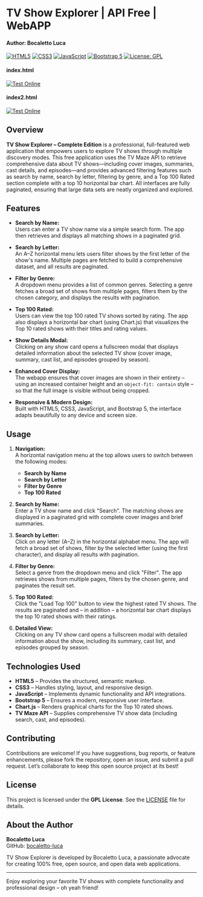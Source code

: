 # TV Show Explorer | API Free | WebAPP  
#### Author: Bocaletto Luca

[![HTML5](https://img.shields.io/badge/HTML5-E34F26.svg?style=flat)](https://developer.mozilla.org/en-US/docs/Web/HTML) [![CSS3](https://img.shields.io/badge/CSS3-1572B6.svg?style=flat)](https://developer.mozilla.org/en-US/docs/Web/CSS) [![JavaScript](https://img.shields.io/badge/JavaScript-F7DF1E.svg?style=flat)](https://developer.mozilla.org/en-US/docs/Web/JavaScript) [![Bootstrap 5](https://img.shields.io/badge/Bootstrap-7952B3.svg?style=flat)](https://getbootstrap.com/) [![License: GPL](https://img.shields.io/badge/License-GPL-blue.svg)](LICENSE)

#### index.html
[![Test Online](https://img.shields.io/badge/Test%20Online-Click%20Here-brightgreen?style=for-the-badge)](https://bocaletto-luca.github.io/TV-Show-Explorer/index.html)
#### index2.html
[![Test Online](https://img.shields.io/badge/Test%20Online-Click%20Here-brightgreen?style=for-the-badge)](https://bocaletto-luca.github.io/TV-Show-Explorer/index2.html)

## Overview

**TV Show Explorer – Complete Edition** is a professional, full-featured web application that empowers users to explore TV shows through multiple discovery modes. This free application uses the TV Maze API to retrieve comprehensive data about TV shows—including cover images, summaries, cast details, and episodes—and provides advanced filtering features such as search by name, search by letter, filtering by genre, and a Top 100 Rated section complete with a top 10 horizontal bar chart. All interfaces are fully paginated, ensuring that large data sets are neatly organized and explored.

## Features

- **Search by Name:**  
  Users can enter a TV show name via a simple search form. The app then retrieves and displays all matching shows in a paginated grid.

- **Search by Letter:**  
  An A–Z horizontal menu lets users filter shows by the first letter of the show's name. Multiple pages are fetched to build a comprehensive dataset, and all results are paginated.

- **Filter by Genre:**  
  A dropdown menu provides a list of common genres. Selecting a genre fetches a broad set of shows from multiple pages, filters them by the chosen category, and displays the results with pagination.

- **Top 100 Rated:**  
  Users can view the top 100 rated TV shows sorted by rating. The app also displays a horizontal bar chart (using Chart.js) that visualizes the Top 10 rated shows with their titles and rating values.

- **Show Details Modal:**  
  Clicking on any show card opens a fullscreen modal that displays detailed information about the selected TV show (cover image, summary, cast list, and episodes grouped by season).

- **Enhanced Cover Display:**  
  The webapp ensures that cover images are shown in their entirety – using an increased container height and an `object-fit: contain` style – so that the full image is visible without being cropped.

- **Responsive & Modern Design:**  
  Built with HTML5, CSS3, JavaScript, and Bootstrap 5, the interface adapts beautifully to any device and screen size.

## Usage

1. **Navigation:**  
   A horizontal navigation menu at the top allows users to switch between the following modes:
   - **Search by Name**
   - **Search by Letter**
   - **Filter by Genre**
   - **Top 100 Rated**

2. **Search by Name:**  
   Enter a TV show name and click "Search". The matching shows are displayed in a paginated grid with complete cover images and brief summaries.

3. **Search by Letter:**  
   Click on any letter (A–Z) in the horizontal alphabet menu. The app will fetch a broad set of shows, filter by the selected letter (using the first character), and display all results with pagination.

4. **Filter by Genre:**  
   Select a genre from the dropdown menu and click "Filter". The app retrieves shows from multiple pages, filters by the chosen genre, and paginates the result set.

5. **Top 100 Rated:**  
   Click the "Load Top 100" button to view the highest rated TV shows. The results are paginated and – in addition – a horizontal bar chart displays the top 10 rated shows with their ratings.

6. **Detailed View:**  
   Clicking on any TV show card opens a fullscreen modal with detailed information about the show, including its summary, cast list, and episodes grouped by season.

## Technologies Used

- **HTML5** – Provides the structured, semantic markup.
- **CSS3** – Handles styling, layout, and responsive design.
- **JavaScript** – Implements dynamic functionality and API integrations.
- **Bootstrap 5** – Ensures a modern, responsive user interface.
- **Chart.js** – Renders graphical charts for the Top 10 rated shows.
- **TV Maze API** – Supplies comprehensive TV show data (including search, cast, and episodes).

## Contributing

Contributions are welcome! If you have suggestions, bug reports, or feature enhancements, please fork the repository, open an issue, and submit a pull request. Let’s collaborate to keep this open source project at its best!

## License

This project is licensed under the **GPL License**. See the [LICENSE](LICENSE) file for details.

## About the Author

**Bocaletto Luca**  
GitHub: [bocaletto-luca](https://github.com/bocaletto-luca)

TV Show Explorer is developed by Bocaletto Luca, a passionate advocate for creating 100% free, open source, and open data web applications.

---

Enjoy exploring your favorite TV shows with complete functionality and professional design – oh yeah friend!
